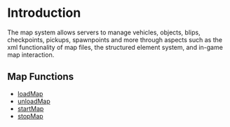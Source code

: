 # Introduction #

The map system allows servers to manage vehicles, objects, blips, checkpoints, pickups, spawnpoints and more through aspects such as the xml functionality of map files, the structured element system, and in-game map interaction.

## Map Functions ##

  * [loadMap](loadMap.md)
  * [unloadMap](unloadMap.md)
  * [startMap](startMap.md)
  * [stopMap](stopMap.md)